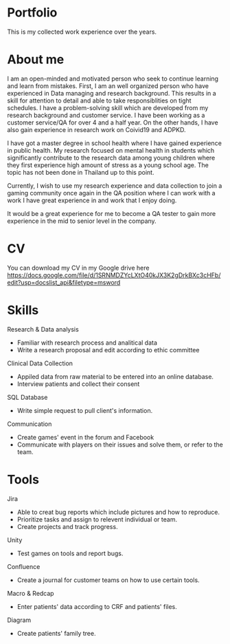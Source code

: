 # Portfolio
This is my collected work experience over the years.
# About me
I am an open-minded and motivated person who seek to continue learning and learn from mistakes. First, I am an well organized person who have experienced in Data managing and research background. This results in a skill for attention to detail and able to take responsiblities on tight schedules. I have a problem-solving skill which are developed from my research background and customer service. I have been working as a customer service/QA for over 4 and a half year. On the other hands, I have also gain experience in research work on Coivid19 and ADPKD.

I have got a master degree in school health where I have gained experience in public health. My research focused on mental health in students which significantly contribute to the research data among young children where they first experience high amount of stress as a young school age. The topic has not been done in Thailand up to this point.

Currently, I wish to use my research experience and data collection to join a gaming community once again in the QA position where I can work with a work I have great experience in and work that I enjoy doing.

It would be a great experience for me to become a QA tester to gain more experience in the mid to senior level in the company.

# CV
You can download my CV in my Google drive here
https://docs.google.com/file/d/1SRNMDZYcLXtO40kJX3K2gDrkBXc3cHFb/edit?usp=docslist_api&filetype=msword

# Skills
Research & Data analysis
- Familiar with research process and analitical data
- Write a research proposal and edit according to ethic committee

Clinical Data Collection
- Appiled data from raw material to be entered into an online database.
- Interview patients and collect their consent

SQL Database
- Write simple request to pull client's information.

Communication
- Create games' event in the forum and Facebook
- Communicate with players on their issues and solve them, or refer to the team.
  
# Tools
Jira
- Able to creat bug reports which include pictures and how to reproduce.
- Prioritize tasks and assign to relevent individual or team.
- Create projects and track progress.

Unity
- Test games on tools and report bugs.

Confluence
- Create a journal for customer teams on how to use certain tools.

Macro & Redcap
- Enter patients' data according to CRF and patients' files.

Diagram
- Create patients' family tree.
